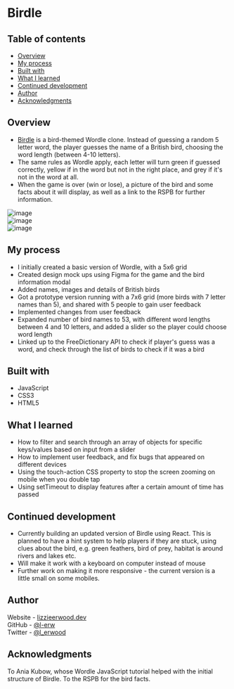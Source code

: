 # Birdle


## Table of contents

- [Overview](#overview)   
- [My process](#my-process)  
- [Built with](#built-with)  
- [What I learned](#what-i-learned)  
- [Continued development](#continued-development)  
- [Author](#author)  
- [Acknowledgments](#acknowledgments)  

## Overview

- [Birdle](https://birdle-game.netlify.app) is a bird-themed Wordle clone. Instead of guessing a random 5 letter word, the player guesses the name of a British bird, choosing the word length (between 4-10 letters). 
- The same rules as Wordle apply, each letter will turn green if guessed correctly, yellow if in the word but not in the right place, and grey if it's not in the word at all. 
- When the game is over (win or lose), a picture of the bird and some facts about it will display, as well as a link to the RSPB for further information.

![image](https://user-images.githubusercontent.com/85317040/155135892-5a697fa4-6940-49e0-b07f-520fe8389c38.png)  
![image](https://user-images.githubusercontent.com/85317040/155136239-a335fcd4-3ad7-4c9b-a93d-9cb2ee42fdc0.png)  
![image](https://user-images.githubusercontent.com/85317040/155136471-7fed19cc-6838-4e75-bdbd-314d6fcb1009.png)

## My process

- I initially created a basic version of Wordle, with a 5x6 grid
- Created design mock ups using Figma for the game and the bird information modal
- Added names, images and details of British birds
- Got a prototype version running with a 7x6 grid (more birds with 7 letter names than 5), and shared with 5 people to gain user feedback
- Implemented changes from user feedback
- Expanded number of bird names to 53, with different word lengths between 4 and 10 letters, and added a slider so the player could choose word length
- Linked up to the FreeDictionary API to check if player's guess was a word, and check through the list of birds to check if it was a bird


## Built with

- JavaScript
- CSS3
- HTML5


## What I learned

- How to filter and search through an array of objects for specific keys/values based on input from a slider
- How to implement user feedback, and fix bugs that appeared on different devices
- Using the touch-action CSS property to stop the screen zooming on mobile when you double tap
- Using setTimeout to display features after a certain amount of time has passed


## Continued development

- Currently building an updated version of Birdle using React. This is planned to have a hint system to help players if they are stuck, using clues about the bird, e.g. green feathers, bird of prey, habitat is around rivers and lakes etc.
- Will make it work with a keyboard on computer instead of mouse
- Further work on making it more responsive - the current version is a little small on some mobiles.


## Author

Website - [lizzieerwood.dev](https://lizzieerwood.dev)  
GitHub - [@l-erw](www.github.com/l-erw)  
Twitter - [@l_erwood](www.twitter.com/l_erwood)

## Acknowledgments

To Ania Kubow, whose Wordle JavaScript tutorial helped with the initial structure of Birdle. To the RSPB for the bird facts. 
